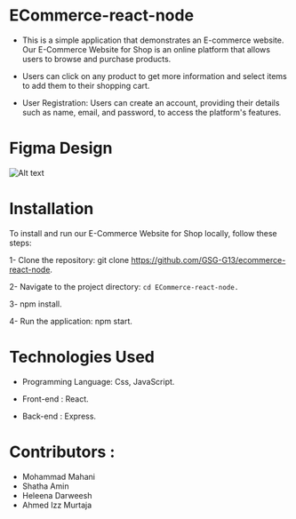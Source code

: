 # ECommerce-react-node
- This is a simple application that demonstrates an E-commerce website. Our E-Commerce Website for Shop is an online platform that allows users to browse and purchase products. 

- Users can click on any product to get more information and select items to add them to their shopping cart.

- User Registration: Users can create an account, providing their details such as name, email, and password, to access the platform's features.

# Figma Design 

![Alt text](https://cdn.discordapp.com/attachments/1109748497458155611/1109936835741880413/Untitled.png)

# Installation

To install and run our E-Commerce Website for Shop locally, follow these steps:

1- Clone the repository: git clone https://github.com/GSG-G13/ecommerce-react-node.

2- Navigate to the project directory: ```cd ECommerce-react-node.```

3- npm install. 

4- Run the application: npm start.

# Technologies Used
- Programming Language:  Css, JavaScript.

- Front-end : React.

- Back-end : Express.
# Contributors : 

- Mohammad Mahani
- Shatha Amin
- Heleena Darweesh
- Ahmed Izz Murtaja



